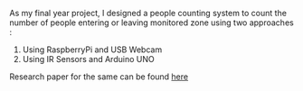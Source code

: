 As my final year project, I designed a people counting system to count the number of people entering or leaving monitored zone using two approaches :

1. Using RaspberryPi and USB Webcam
2. Using IR Sensors and Arduino UNO

Research paper for the same can be found [here](https://ieeexplore.ieee.org/document/9670970)

